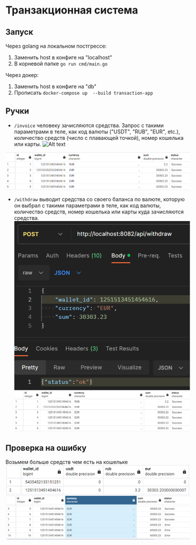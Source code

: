 # Транзакционная система

## Запуск

Через golang на локальном постгрессе:

1. Заменить host в конфиге на "localhost"
2. В корневой папке `go run cmd/main.go`

Через докер:
1. Заменить host в конфиге на "db"
2. Прописать `docker-compose up  --build transaction-app`

## Ручки

- `/invoice`
человеку зачисляются средства. Запрос с такими параметрами в теле, как код валюты ("USDT", "RUB", "EUR", etc.), количество средств (число с плавающей точкой), номер кошелька или карты.
![Alt text](image.png)

![Alt text](src/DBinvoice.png)

- `/withdraw`
выводит средства со своего баланса по валюте, которую он выбрал с такими параметрами в теле, как код валюты, количество средств, номер кошелька или карты куда зачисляются средства.
![Alt text](src/withdraw.png)
![Alt text](src/withdrawDB.png)


## Проверка на ошибку

Возьмем больше средств чем есть на кошельке
![Alt text](src/error.png)
![Alt text](src/errorDB.png)